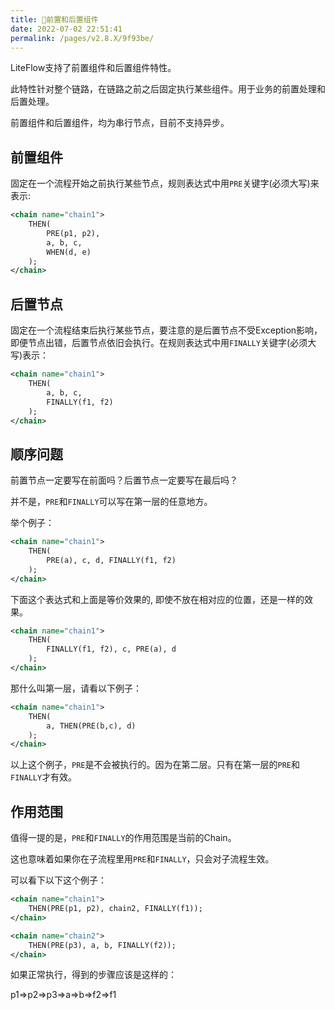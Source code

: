 ```yaml
---
title: 🍒前置和后置组件
date: 2022-07-02 22:51:41
permalink: /pages/v2.8.X/9f93be/
---
```


LiteFlow支持了前置组件和后置组件特性。

此特性针对整个链路，在链路之前之后固定执行某些组件。用于业务的前置处理和后置处理。

前置组件和后置组件，均为串行节点，目前不支持异步。

## 前置组件

固定在一个流程开始之前执行某些节点，规则表达式中用`PRE`关键字(必须大写)来表示:

```xml
<chain name="chain1">
    THEN(
        PRE(p1, p2), 
        a, b, c, 
        WHEN(d, e)
    );
</chain>
```

## 后置节点

固定在一个流程结束后执行某些节点，要注意的是后置节点不受Exception影响，即便节点出错，后置节点依旧会执行。在规则表达式中用`FINALLY`关键字(必须大写)表示：

```xml
<chain name="chain1">
    THEN(
        a, b, c, 
        FINALLY(f1, f2)
    );
</chain>
```

## 顺序问题

前置节点一定要写在前面吗？后置节点一定要写在最后吗？

并不是，`PRE`和`FINALLY`可以写在第一层的任意地方。

举个例子：
```xml
<chain name="chain1">
    THEN(
        PRE(a), c, d, FINALLY(f1, f2)
    );
</chain>
```
下面这个表达式和上面是等价效果的, 即使不放在相对应的位置，还是一样的效果。

```xml
<chain name="chain1">
    THEN(
        FINALLY(f1, f2), c, PRE(a), d
    );
</chain>
```

那什么叫第一层，请看以下例子：

```xml
<chain name="chain1">
    THEN(
        a, THEN(PRE(b,c), d)
    );
</chain>
```

以上这个例子，`PRE`是不会被执行的。因为在第二层。只有在第一层的`PRE`和`FINALLY`才有效。


## 作用范围

值得一提的是，`PRE`和`FINALLY`的作用范围是当前的Chain。

这也意味着如果你在子流程里用`PRE`和`FINALLY`，只会对子流程生效。

可以看下以下这个例子：

```xml
<chain name="chain1">
    THEN(PRE(p1, p2), chain2, FINALLY(f1));
</chain>

<chain name="chain2">
    THEN(PRE(p3), a, b, FINALLY(f2));
</chain>
```

如果正常执行，得到的步骤应该是这样的：

p1=>p2=>p3=>a=>b=>f2=>f1